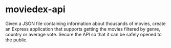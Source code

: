 # moviedex-api
Given a JSON file containing information about thousands of movies, create an Express application that supports getting the movies filtered by genre, country or average vote. Secure the API so that it can be safely opened to the public.
